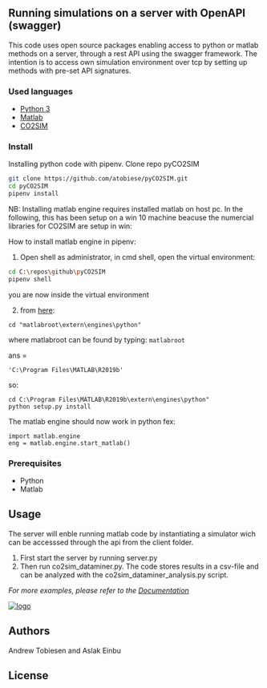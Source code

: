 
## Running simulations on a server with OpenAPI (swagger)

This code uses open source packages enabling access to python or matlab methods on a server, through a rest API using the swagger framework.
The intention is to access own simulation environment over tcp by setting up methods with pre-set API signatures. 
  
### Used languages 

* [Python 3]()
* [Matlab]()
* [CO2SIM]()

### Install

Installing python code with pipenv. Clone repo pyCO2SIM
```sh
git clone https://github.com/atobiese/pyCO2SIM.git
cd pyCO2SIM
pipenv install
```

NB: Installing matlab engine requires installed matlab on host pc. In the following, this has been setup on a win 10 machine beacuse the numercial libraries for CO2SIM are setup in win:

How to install matlab engine in pipenv:
1. Open shell as administrator, in cmd shell, open the virtual environment:
```sh
cd C:\repos\github\pyCO2SIM
pipenv shell
```
you are now inside the virtual environment

2. from [here](https://se.mathworks.com/help/matlab/matlab_external/install-the-matlab-engine-for-python.html):
```
cd "matlabroot\extern\engines\python"
```
where matlabroot can be found by typing:
``` matlabroot ```

ans =

    'C:\Program Files\MATLAB\R2019b'

so:
```
cd C:\Program Files\MATLAB\R2019b\extern\engines\python"
python setup.py install
```
The matlab engine should now work in python fex:
```
import matlab.engine
eng = matlab.engine.start_matlab()
```

### Prerequisites


* Python 
* Matlab 

## Usage

The server will enble running matlab code by instantiating a simulator wich can be accesssed through the api from the client folder. 
1. First start the server by running server.py 
2. Then run co2sim_dataminer.py. The code stores results in a csv-file and can be analyzed with the co2sim_dataminer_analysis.py script. 


_For more examples, please refer to the [Documentation]()_


[![logo][img1]]()

## Authors

Andrew Tobiesen and Aslak Einbu

## License



<!-- MARKDOWN LINKS & IMAGES -->
<!-- https://www.markdownguide.org/basic-syntax/#reference-style-links -->
[img1]: server/static/images/flowsheet.png


